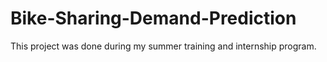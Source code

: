 # Bike-Sharing-Demand-Prediction
This project was done during my summer training and internship program.
